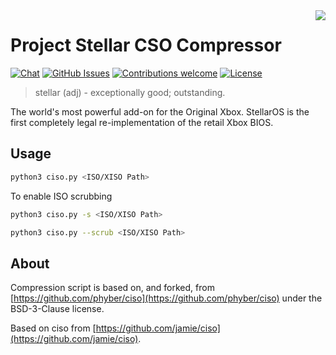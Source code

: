 <img src="resources/images/logo.png" align="right" />

# Project Stellar CSO Compressor
<p >
 <a href=""><img src="https://img.shields.io/discord/643467096906399804.svg" alt="Chat"></a>
 <a href="https://github.com/MakeMHz/stellar-cso/issues"><img src="https://img.shields.io/github/issues/MakeMHz/stellar-cso.svg" alt="GitHub Issues"></a>
 <a href=""><img src="https://img.shields.io/badge/contributions-welcome-orange.svg" alt="Contributions welcome"></a>
 <a href="https://opensource.org/license/bsd-3-clause/"><img src="https://img.shields.io/github/license/MakeMHz/stellar-cso.svg?color=green" alt="License"></a>
</p>

> stellar (adj) - exceptionally good; outstanding.

The world's most powerful add-on for the Original Xbox. StellarOS is the first completely legal re-implementation of the retail Xbox BIOS.

## Usage
```bash
python3 ciso.py <ISO/XISO Path>
```
To enable ISO scrubbing
```bash
python3 ciso.py -s <ISO/XISO Path>
```
```bash
python3 ciso.py --scrub <ISO/XISO Path>
```

## About

Compression script is based on, and forked, from [https://github.com/phyber/ciso](https://github.com/phyber/ciso) under the BSD-3-Clause license.

Based on ciso from [https://github.com/jamie/ciso](https://github.com/jamie/ciso).
